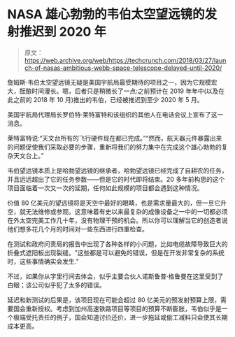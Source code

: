 # NASA 雄心勃勃的韦伯太空望远镜的发射推迟到 2020 年 

> 原文：<https://web.archive.org/web/https://techcrunch.com/2018/03/27/launch-of-nasas-ambitious-webb-space-telescope-delayed-until-2020/>

詹姆斯·韦伯太空望远镜无疑是美国宇航局最受期待的项目之一，因为它规模宏大，酝酿时间漫长。嗯，后者只是稍微长了一点:之前预计在 2019 年年中(以及在此之前的 2018 年 10 月)推出的韦伯，已经被推迟到至少 2020 年 5 月。

美国宇航局代理局长罗伯特·莱特富特和该组织的其他人在电话会议上宣布了这一消息。

莱特富特说:“天文台所有的飞行硬件现在都已完成。”“然而，航天器元件暴露出来的问题促使我们采取必要的步骤，重新将我们的努力集中在完成这个雄心勃勃的复杂天文台上。”

韦伯望远镜本质上是哈勃望远镜的继承者，哈勃望远镜已经完成了自耕农的任务，并且远远超出了它的任务参数——但是它的时代即将结束。20 多年前构思的这个项目面临着一次又一次的延期，任何如此规模的项目都会遇到这种情况。

价值 80 亿美元的望远镜将是天空中最好的眼睛，也是需求量最大的，但一旦它升空，就无法维修或参观。这意味着有史以来最复杂的成像设备之一中的一切都必须在外太空完美工作几十年，没有物理干预的机会。所以你可以理解当它的创造者说他们想多花几个月的时间对一些东西进行四重检查。

在测试和政府问责局的报告中出现了各种各样的小问题，比如电缆故障导致巨大的折叠式遮阳板出现裂缝。"这些都是可以避免的错误，但是在开发非常复杂的系统时，这些事情确实会发生."

不过，如果你从字里行间去体会，似乎主要合伙人诺斯鲁普·格鲁曼在这里受到了白眼；该公司似乎犯了太多的错误。

延迟和新测试的后果是，该项目现在可能会超过 80 亿美元的预发射预算上限，需要国会重新授权。考虑到加州高速铁路项目等项目的预算不断膨胀，韦伯似乎是一个极端受托责任的例子，国会知道讨价还价，进一步拖延或偷工减料只会使其长期成本更高。